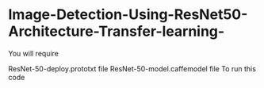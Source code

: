 # Image-Detection-Using-ResNet50-Architecture-Transfer-learning-

You will require 

ResNet-50-deploy.prototxt file
ResNet-50-model.caffemodel file To run this code
